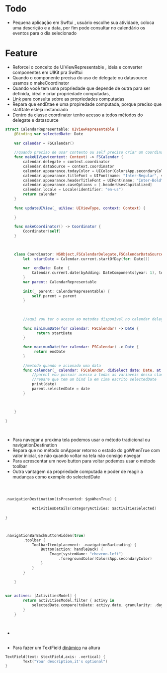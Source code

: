 # Todo 
-  Pequena aplicação em Swftui , usuário escolhe sua atividade, coloca uma descrição e a data, por fim pode consultar no calendário os eventos para o dia selecionado

# Feature
- Reforcei o conceito de UIViewRepresentable , ideia e converter componentes em UIKit pra Swiftui
- Quando o componente precisa do uso de delegate ou datasource usamos o makeCoordinator
- Quando você tem uma propriedade que depende de outra para ser definida, ideal e criar propriedade computadas,
- [Link](https://www.avanderlee.com/swift/computed-property/#:~:text=Computed%20properties%20are%20part%20of,computes%20its%20property%20upon%20request) para consulta sobre as propriedades computadas
- Repara que endDtae e uma propiredade computada, porque preciso que statDate esteja instanciado
- Dentro da classe coordinator tenho acesso a todos métodos do delegate e datasource

```swift
struct CalendarRepresentable: UIViewRepresentable {
	@Binding var selectedDate: Date
 
	var calendar = FSCalendar()
	
	//quando preciso de usar contexto ou self preciso criar um coordinator
	func makeUIView(context: Context) -> FSCalendar {
		calendar.delegate = context.coordinator
		calendar.dataSource = context.coordinator
		calendar.appearance.todayColor = UIColor(ColorsApp.secondaryColor) // Cannot assign value of type 'Color' to type 'UIColor'
		calendar.appearance.titleFont = UIFont(name: "Inter-Regular", size: 17)
		calendar.appearance.headerTitleFont = UIFont(name: "Inter-Bold", size: 19)
		calendar.appearance.caseOptions = [.headerUsesCapitalized]
		calendar.locale = Locale(identifier: "en-us")
		return calendar
	}
	
	func updateUIView(_ uiView: UIViewType, context: Context) {
	   
	}
		
	func makeCoordinator() -> Coordinator {
		Coordinator(self)
	}
	
 

	class Coordinator: NSObject,FSCalendarDelegate,FSCalendarDataSource {
		let  startDate = Calendar.current.startOfDay(for: Date())
	
		var  endDate: Date  {
			Calendar.current.date(byAdding: DateComponents(year: 1), to: startDate)?.addingTimeInterval(-1) ?? Date()
		}
		var parent: CalendarRepresentable
		
		init(_ parent: CalendarRepresentable) {
			self.parent = parent
		}
		 
	 
		
		//aqui vou ter o acesso ao metodos disponivel no calendar delegate e data source
		
		func minimumDate(for calendar: FSCalendar) -> Date {
			  return startDate
		}
		
		func maximumDate(for calendar: FSCalendar) -> Date {
			 return endDate
		}
		
		//metodo quando e acionado uma data
		func calendar(_ calendar: FSCalendar, didSelect date: Date, at monthPosition: FSCalendarMonthPosition) {
			//parent vou possuir acesso a todas as variaveis dessa classe
			//repare que tem um bind la em cima escrito selectedDate
			print(date)
			parent.selectedDate = date
		}
	
	
		
	}
		
}



```
## 
 
- Para navegar a proxima tela podemos usar o método tradicional ou navigationDestination
- Repara que no método onAppear retorno o estado do goWhenTrue com valor inicial, se não quando voltar na tela não consigo navegar
- Para acrescentar um novo button para voltar podemos usar o método toolbar
- Outra vantagem da propriedade computada e poder de reagir a mudanças como exemplo do selectedDate

```swift



.navigationDestination(isPresented: $goWhenTrue) {
								
			ActivitiesDetails(categoryActivies: $activitiesSelected)
								
}



.navigationBarBackButtonHidden(true)
		.toolbar {
			ToolbarItem(placement: .navigationBarLeading) {
				Button(action: handleBack) {
					Image(systemName: "chevron.left")
						.foregroundColor(ColorsApp.secondaryColor)
				}
			}
		}
		
	}
  
  
var actives: [ActivitiesModel] {
		return activitiesModel.filter { activy in
			selectedDate.compare(toDate: activy.date, granularity: .day)  == .orderedSame
		}
	}
  
  

```
- 

## 
- Para fazer um TextField [dinâmico](https://sarunw.com/posts/swiftui-multiline-textfield/) na altura


```swift
TextField(text: $textField,axis: .vertical) {
		Text("Your description,it's optional")
}


```



